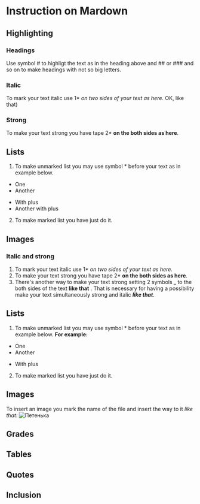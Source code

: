 # Instruction on Mardown
## Highlighting
### Headings
Use symbol # to highligt the text as in the heading above and ## or ### and so on to make headings with not so big letters.
### Italic 
To mark your text italic use 1* *on two sides of your text as here.* OK, like that) 
### Strong
To make your text strong you have tape 2* **on the both sides as here**.
## Lists
1. To make unmarked list you may use symbol * before your text as in example below. 
* One
* Another
+ With plus
+ Another with plus
2. To make marked list you have just do it. 
## Images
### Italic and strong 
1. To mark your text italic use 1* *on two sides of your text as here.* 
2. To make your text strong you have tape 2* **on the both sides as here**.
3. There's another way to make your text strong setting 2 symbols _ to the both sides of the text __like that__ . That is necessary for having a possibility make your text simultaneously strong and italic __*like that*__.
## Lists
1. To make unmarked list you may use symbol * before your text as in example below. __For example:__ 
* One
* Another
+ With plus
2. To make marked list you have just do it. 
## Images
To insert an image you mark the name of the file and insert the way to it *like that*: 
![Петенька](%D0%9F%D0%B5%D1%82%D0%B5%D0%BD%D1%8C%D0%BA%D0%B0.jpg)
## Grades
## Tables
## Quotes
## Inclusion
